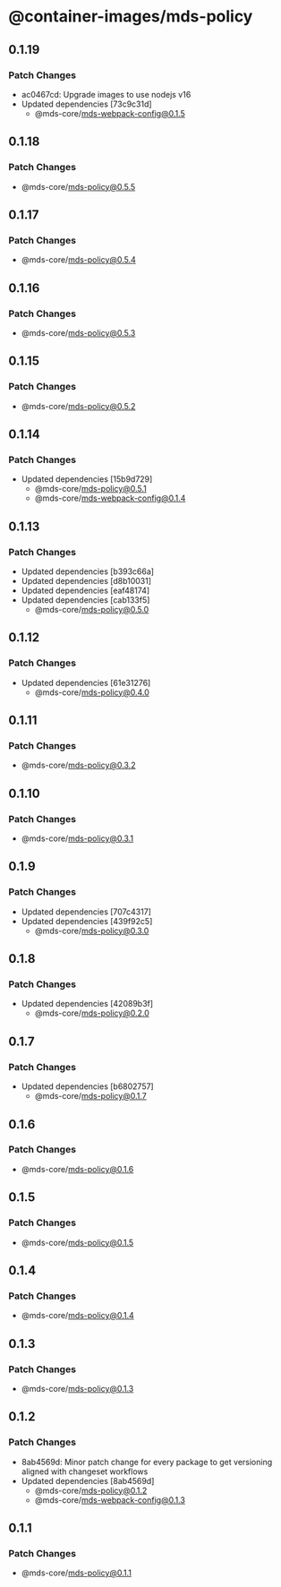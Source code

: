 # @container-images/mds-policy

## 0.1.19

### Patch Changes

- ac0467cd: Upgrade images to use nodejs v16
- Updated dependencies [73c9c31d]
  - @mds-core/mds-webpack-config@0.1.5

## 0.1.18

### Patch Changes

- @mds-core/mds-policy@0.5.5

## 0.1.17

### Patch Changes

- @mds-core/mds-policy@0.5.4

## 0.1.16

### Patch Changes

- @mds-core/mds-policy@0.5.3

## 0.1.15

### Patch Changes

- @mds-core/mds-policy@0.5.2

## 0.1.14

### Patch Changes

- Updated dependencies [15b9d729]
  - @mds-core/mds-policy@0.5.1
  - @mds-core/mds-webpack-config@0.1.4

## 0.1.13

### Patch Changes

- Updated dependencies [b393c66a]
- Updated dependencies [d8b10031]
- Updated dependencies [eaf48174]
- Updated dependencies [cab133f5]
  - @mds-core/mds-policy@0.5.0

## 0.1.12

### Patch Changes

- Updated dependencies [61e31276]
  - @mds-core/mds-policy@0.4.0

## 0.1.11

### Patch Changes

- @mds-core/mds-policy@0.3.2

## 0.1.10

### Patch Changes

- @mds-core/mds-policy@0.3.1

## 0.1.9

### Patch Changes

- Updated dependencies [707c4317]
- Updated dependencies [439f92c5]
  - @mds-core/mds-policy@0.3.0

## 0.1.8

### Patch Changes

- Updated dependencies [42089b3f]
  - @mds-core/mds-policy@0.2.0

## 0.1.7

### Patch Changes

- Updated dependencies [b6802757]
  - @mds-core/mds-policy@0.1.7

## 0.1.6

### Patch Changes

- @mds-core/mds-policy@0.1.6

## 0.1.5

### Patch Changes

- @mds-core/mds-policy@0.1.5

## 0.1.4

### Patch Changes

- @mds-core/mds-policy@0.1.4

## 0.1.3

### Patch Changes

- @mds-core/mds-policy@0.1.3

## 0.1.2

### Patch Changes

- 8ab4569d: Minor patch change for every package to get versioning aligned with changeset workflows
- Updated dependencies [8ab4569d]
  - @mds-core/mds-policy@0.1.2
  - @mds-core/mds-webpack-config@0.1.3

## 0.1.1

### Patch Changes

- @mds-core/mds-policy@0.1.1
